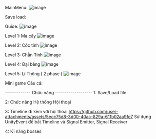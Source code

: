 MainMenu:
![image](https://github.com/user-attachments/assets/f3ebe573-9b20-41ec-94d6-8164cac9dfbc)

Save load:

Guide:
![image](https://github.com/user-attachments/assets/e079aa95-19ac-41d1-a46f-7d17f4d9500b)

Level 1: Ma cây
![image](https://github.com/user-attachments/assets/2873f913-da5c-4562-82a4-85f23005780d)


Level 2: Cóc tinh
![image](https://github.com/user-attachments/assets/9be59d32-e85b-40f4-95a9-29dfd7a65d3f)

Level 3: Chằn Tinh
![image](https://github.com/user-attachments/assets/0e123175-0444-4f72-9138-28f5b111cf77)

Level 4: Đại bàng
![image](https://github.com/user-attachments/assets/de057091-f499-40bb-95a1-f5fdaebf329f)

Level 5: Lí Thông ( 2 phase )
![image](https://github.com/user-attachments/assets/baa2b25d-4c13-41a2-b034-8f1674d530c9)

Mini game Câu cá:

------------- Chức năng -------------------
1: Save/Load file

2: Chức năng Hệ thống Hội thoại

3: Timeline đi kèm với hội thoại
https://github.com/user-attachments/assets/5ecc75d8-3d00-40ac-829a-611b02aa9fe7
Sử dụng UnityEvent để bắt Timeline và Signal Emitter, Signal Receiver

4: Kĩ năng bosses



